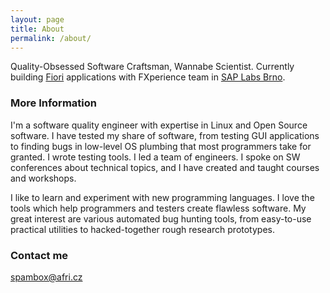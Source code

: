 ```yaml
---
layout: page
title: About
permalink: /about/
---
```


Quality-Obsessed Software Craftsman, Wannabe Scientist. Currently building
[Fiori](https://www.sap.com/product/technology-platform/fiori.html)
applications with FXperience team in [SAP Labs
Brno](https://www.facebook.com/sapLabsBrno/).

### More Information

I'm a software quality engineer with expertise in Linux and Open Source
software. I have tested my share of software, from testing GUI applications to
finding bugs in low-level OS plumbing that most programmers take for granted. I
wrote testing tools. I led a team of engineers. I spoke on SW conferences about
technical topics, and I have created and taught courses and workshops.

I like to learn and experiment with new programming languages. I love the tools
which help programmers and testers create flawless software. My great interest
are various automated bug hunting tools, from easy-to-use practical utilities
to hacked-together rough research prototypes.

### Contact me

[spambox@afri.cz](mailto:spambox@afri.cz)
